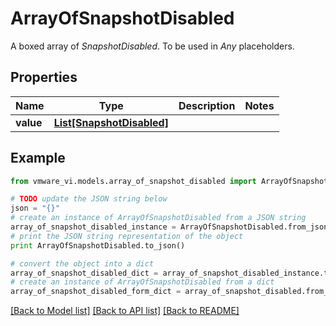 # ArrayOfSnapshotDisabled

A boxed array of *SnapshotDisabled*. To be used in *Any* placeholders. 

## Properties
Name | Type | Description | Notes
------------ | ------------- | ------------- | -------------
**value** | [**List[SnapshotDisabled]**](SnapshotDisabled.md) |  | 

## Example

```python
from vmware_vi.models.array_of_snapshot_disabled import ArrayOfSnapshotDisabled

# TODO update the JSON string below
json = "{}"
# create an instance of ArrayOfSnapshotDisabled from a JSON string
array_of_snapshot_disabled_instance = ArrayOfSnapshotDisabled.from_json(json)
# print the JSON string representation of the object
print ArrayOfSnapshotDisabled.to_json()

# convert the object into a dict
array_of_snapshot_disabled_dict = array_of_snapshot_disabled_instance.to_dict()
# create an instance of ArrayOfSnapshotDisabled from a dict
array_of_snapshot_disabled_form_dict = array_of_snapshot_disabled.from_dict(array_of_snapshot_disabled_dict)
```
[[Back to Model list]](../README.md#documentation-for-models) [[Back to API list]](../README.md#documentation-for-api-endpoints) [[Back to README]](../README.md)


